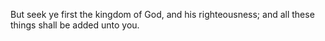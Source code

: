 But seek ye first the kingdom of God, and his righteousness; and all these things shall be added unto you.
